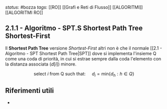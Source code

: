 *status*: #bozza 
*tags*: [[RO]] [[Grafi e Reti di Flusso]] [[ALGORITMI]] [[ALGORITMI RO]]

## 2.1.1 - Algoritmo - SPT.S Shortest Path Tree Shortest-First

Il **Shortest Path Tree** versione *Shortest-First* altri non è che il normale [[2.1 - Algoritmo - SPT Shortest Path Tree|SPT]] dove si implementa l'insieme Q come una coda di priorità, in cui si estrae sempre dalla coda l'elemento con la distanza associata ($d[i]$) minore. 

$$
\text{select } i \text{ from Q such that: } \quad d_{i}=\text{min}\{d_{h}:h \in Q\}
$$

## Riferimenti utili

* 